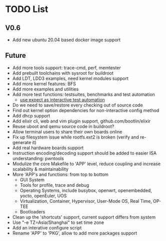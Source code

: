 
# TODO List

## V0.6

* Add new ubuntu 20.04 based docker image support

## Future

* Add more tools support: trace-cmd, perf, memtester
* Add prebuilt toolchains with sysroot for buildroot
* Add LDT, LDD3 examples, need kernel modules support
* Add more kernel features: BFS
* Add more examples and utilities
* Add more test functions: testsuites, benchmarks and test automation
  * [use expect as interactive test automation](https://fadeevab.com/how-to-setup-qemu-output-to-console-and-automate-using-shell-script/#3inputoutputthroughanamedpipefile)
* Do we need to save/restore every checking out of source code
* Find out kernel option dependencies for non-interactive config method
* Add dhcp support
* Add elixir cli, web and vim plugin support, github.com/bootlin/elixir
* Reuse uboot and qemu source code in buildroot?
* Allow terminal users to share their own boards online
* Fix up filesystem issue while rootfs.ext2 is broken (verify and re-generate it)
* Add real hardware boards support
* Instruction encoding/decoding support should be added to easier ISA understanding: pwntools
* Modulize the core Makefile to 'APP' level, reduce coupling and increase scalability & maintainability
* More 'APP's and functions: from top to bottom
  * GUI System
  * Tools for profile, trace and debug
  * Operating Systems, include busybox, openwrt, openembedded, yocto, openEuler, UOS
  * Virtualization, Container, Hypervisor, User-Mode OS, Real Time, OP-TEE
  * Bootloaders
* Clean up the 'shortcuts' support, current support differs from system
* Use "-e TZ=Asia/Shanghai" to set time zone
* Add an interative configure script
* Rename 'APP' to 'PKG', allow to add more packages support
